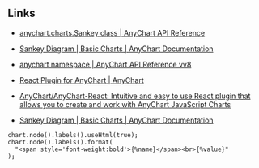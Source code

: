 ## Links

- [anychart.charts.Sankey class | AnyChart API Reference](https://api.anychart.com/anychart.charts.Sankey)
- [Sankey Diagram | Basic Charts | AnyChart Documentation](https://docs.anychart.com/Basic_Charts/Sankey_Diagram)
- [anychart namespace | AnyChart API Reference vv8](https://api.anychart.com/v8/anychart#sankey)
- [React Plugin for AnyChart | AnyChart](https://www.anychart.com/technical-integrations/samples/react-charts/)
- [AnyChart/AnyChart-React: Intuitive and easy to use React plugin that allows you to create and work with AnyChart JavaScript Charts](https://github.com/AnyChart/AnyChart-React)

- [Sankey Diagram | Basic Charts | AnyChart Documentation](https://docs.anychart.com/Basic_Charts/Sankey_Diagram#labels_and_tooltips)


```
chart.node().labels().useHtml(true);
chart.node().labels().format(
  "<span style='font-weight:bold'>{%name}</span><br>{%value}"
);
```
